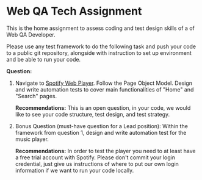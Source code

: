# Web QA Tech Assignment

This is the home assignment to assess coding and test design skills of a of Web QA Developer.

Please use any test framework to do the following task and push your code to a public git repository, alongside with instruction to set up environment and be able to run your code.

**Question:**
1. Navigate to [Spotify Web Player](https://open.spotify.com). Follow the Page Object Model. Design and write automation tests to cover main functionalities of "Home" and "Search" pages. 

    **Recommendations:**
    This is an open question, in your code, we would like to see your code structure, test design, and test strategy.

1. Bonus Question (must-have question for a Lead position):
Within the framework from question 1, design and write automation test for the music player.

    **Recommendations:**
    In order to test the player you need to at least have a free trial account with Spotify. Please don't commit your login credential, just give us instructions of where to put our own login information if we want to run your code locally.
    
